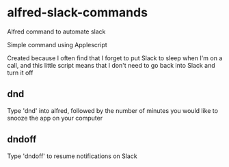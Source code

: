 # alfred-slack-commands
Alfred command to automate slack

Simple command using Applescript

Created because I often find that I forget to put Slack to sleep when I'm on a call, and this little script means that I don't need to go back into Slack and turn it off

## dnd
Type 'dnd' into alfred, followed by the number of minutes you would like to snooze the app on your computer

## dndoff
Type 'dndoff' to resume notifications on Slack
